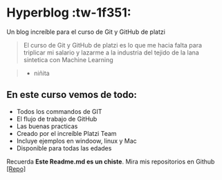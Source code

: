 # Hyperblog :tw-1f351:
Un blog increíble para el curso de Git y GitHub de platzi
>El curso de Git y GitHub de platzi  es lo que me hacia falta para triplicar mi salario y lazarme a la industria del tejido de la lana sintetica con Machine Learning

> - niñita

## En este curso vemos de todo:
* Todos los commandos de GIT
* El flujo de trabajo de GitHub
* Las buenas practicas
* Creado por el increíble Platzi Team
* Incluye ejemplos en windoow, linux y Mac
* Disponible para todas las edades

Recuerda **Este Readme.md es un chiste**. Mira mis repositorios en Github [[Repo]](https://github.com/canaranjom "[Repo]")